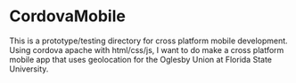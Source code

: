 CordovaMobile
=============

This is a prototype/testing directory for cross platform mobile development.<br/>
Using cordova apache with html/css/js, I want to do make a cross platform mobile app that uses geolocation for the Oglesby Union at Florida State University.
